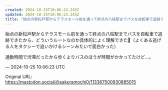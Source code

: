 ```yaml
---
created: 2024-10-25T10:06:23.245Z
updated: 2024-10-25T10:06:23.245Z
title: "始点の新松戸駅からテラスモール前を通って終点の八柱駅までバスを自転車で追跡できたから、どういうルートなのか具体的によく理解できた💯（よくある逃げる人をタクシーで[...]"
---
```


<p>始点の新松戸駅からテラスモール前を通って終点の八柱駅までバスを自転車で追跡できたから、どういうルートなのか具体的によく理解できた💯（よくある逃げる人をタクシーで追いかけるシーンみたいで面白かった）</p><p>通勤時間で渋滞だったから歩くよりバスのほうが時間がかかってたけど…。</p>

&mdash; 2024-10-25 10:06:23 UTC

Original URL: https://mastodon.social/@sakuramochi0/113367500930885015
